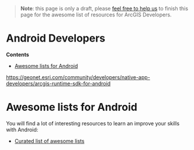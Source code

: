 > **Note**: this page is only a draft, please [feel free to help us](https://github.com/hhkaos/awesome-arcgis#contributions) to finish this page for the awesome list of resources for ArcGIS Developers.

# Android Developers
<!-- START doctoc generated TOC please keep comment here to allow auto update -->
<!-- DON'T EDIT THIS SECTION, INSTEAD RE-RUN doctoc TO UPDATE -->
**Contents**

- [Awesome lists for Android](#awesome-lists-for-android)

<!-- END doctoc generated TOC please keep comment here to allow auto update -->

https://geonet.esri.com/community/developers/native-app-developers/arcgis-runtime-sdk-for-android

# Awesome lists for Android
You will find a lot of interesting resources to learn an improve your skills
with Android:
* [Curated list of awesome lists](https://github.com/sindresorhus/awesome)
